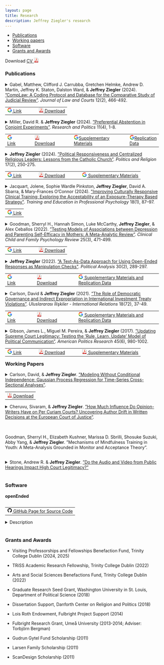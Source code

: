 ```yaml
---
layout: page
title: Research
description: Jeffrey Ziegler's research
---
```


<div class="navbar">
    <div class="navbar-inner">
        <ul class="nav">
            <li><a href="#publications">Publications</a></li>
		<li><a href="#workingPapers">Working papers</a></li>
	    <li><a href="#software">Software</a></li>
            <li><a href="#grants">Grants and Awards</a></li>
        </ul>
    </div>
</div>

Download <a href="https://www.dropbox.com/s/11wklrhabhnao5v/JeffZiegler_Public_CV.pdf?dl=0" target="_blank">	CV <img src="icons16/pdf-icon.png" alt="hi" class="inline"/> </a> <br/>

### <a name="publications"></a>Publications

<details><summary> Gabel, Matthew, Clifford J. Carrubba, Gretchen Helmke, Andrew D. Martin, Jeffrey K. Staton, Dalston Ward, & <b>Jeffrey Ziegler</b> (2024). <u>”CompLaw: A Coding Protocol and Database for the Comparative Study of Judicial Review”</u>. <i>Journal of Law and Courts</i> 12(2), 466-492.
</summary>
<br/><p>
A growing theoretical literature identifies how the process of constitutional review shapes judicial decision-making, legislative behavior, and even the constitutionality of legislation and executive actions. However, the empirical interrogation of these theoretical arguments is limited by the absence of a common protocol for coding constitutional review decisions across courts and time. We introduce such a coding protocol and database (CompLaw) of rulings by 42 constitutional courts. To illustrate the value of CompLaw, we examine a heretofore untested empirical implication about how review timing relates to rulings of unconstitutionality (Ward and Gabel 2019). First, we conduct a nuanced analysis of rulings by the French Constitutional Council over a 13-year period. We then examine the relationship between review timing and strike rates with a set of national constitutional courts in one year. Our data analysis highlights the benefits and flexibility of the CompLaw coding protocol for scholars of judicial review.
</p><br/>
</details>
<table align="left">
  <tr><td><a href="https://www.cambridge.org/core/journals/journal-of-law-and-courts/article/complaw-a-coding-protocol-and-database-for-the-comparative-study-of-judicial-review/5685D3D3909A911C7DDB9CD6F160D821" target="_blank"> <img src="icons16/google-icon.png" alt="hi" class="inline"/> Link </a></td>
	  <td></td>	  <td></td>  <td></td>
	<td><a href="https://www.dropbox.com/scl/fi/b17pp1bk1snokqzpotknq/CompLaw2024.pdf?rlkey=2rmrssbocim2jerinaq1jvtmv&st=7puf4srn&dl=0" target="_blank"> <img src="icons16/pdf-icon.png" alt="hi" class="inline"/> Download</a></td></tr>
</table><br/>

<details><summary> Miller, David R. & <b>Jeffrey Ziegler</b> (2024). <u>”Preferential Abstention in Conjoint Experiments”</u>. <i>Research and Politics</i> 11(4), 1-8. </summary>
<br/><p>
Conjoint experiments are often used to mimic political choices that people face, such as voting for public officials or selecting news stories. Conjoint designs, however, do not always mirror the real-world decision-making contexts that individuals engage in because respondents are typically forced to select one of the available options. Theoretically, we illustrate how offering respondents an abstention option can produce average marginal component effects (AMCEs) of differing signs and magnitudes relative to a forced-choice outcome. This difference depends on 1) the proportion of respondents who would rather abstain than select profiles lacking their preferred attribute-levels, and 2) those respondents’ preference orderings. Empirically, we replicate two conjoint experiments and demonstrate how omitting a realistic abstention option could lead to different AMCE estimates.
</p><br/>
</details>
<table align="left">
  <tr><td><a href="https://doi.org/10.1177/20531680241299329" target="_blank"> <img src="icons16/google-icon.png" alt="hi" class="inline"/> Link </a></td>
	  <td></td>	  <td></td>  <td></td>
<td><a href="https://www.dropbox.com/scl/fi/wqvisxpvdcr878csp0vaa/MillerZiegler2024.pdf?rlkey=pdiyi2sex5jaxlpet5802669p&st=ygwelcqb&dl=0" target="_blank"> <img src="icons16/pdf-icon.png" alt="hi" class="inline"/> Download</a></td> 
	  	  <td></td>	  <td></td>  <td></td>
	  <td><a href="https://journals.sagepub.com/doi/suppl/10.1177/20531680241299329/suppl_file/sj-pdf-1-rap-10.1177_20531680241299329.pdf" target="_blank"> <img src="icons16/google-icon.png" alt="hi" class="inline"/>Supplementary Materials</a></td> 
<td></td>	  <td></td>  <td></td>
	<td><a href="https://dataverse.harvard.edu/dataset.xhtml?persistentId=doi:10.7910/DVN/JQOPNW" target="_blank"> <img src="icons16/google-icon.png" alt="hi" class="inline"/>Replication Data</a></td></tr>
</table><br/>

<details><summary> <b>Jeffrey Ziegler</b>  (2024). <u>”Political Responsiveness and Centralized Religious Leaders: Lessons from the Catholic Church”</u>. <i>Politics and Religion</i> 17(2), 250-275. </summary>
<br/><p>
Are centralized leaders of religious organizations responsive to their followers' political preferences over time even when formal accountability mechanisms, such as elections, are weak or absent? I argue that such leaders have incentives to be responsive because they rely on dedicated members for legitimacy and support. I test this theory by examining the Catholic Church and its centralized leader, the Pope. First, I analyze over 10,000 papal statements to confirm that the papacy is responsive to Catholics' overall political concerns. Second, I conduct survey experiments in Brazil and Mexico to investigate how Catholics react to responsiveness. Catholics increase their organizational trust and participation when they receive papal messages that reflect their concerns, conditional on their existing commitment to the Church and their agreement with the Church on political issues. The evidence suggests that in religious organizations, centralized leaders reaffirm members' political interests because followers support religious organizations that are politically responsive.
</p><br/>
</details>
<table align="left">
  <tr><td><a href="https://www.cambridge.org/core/journals/politics-and-religion/article/political-responsiveness-and-centralized-religious-leaders-lessons-from-the-catholic-church/7816CEDA334841B944CCCB829A626CCC" target="_blank"> <img src="icons16/google-icon.png" alt="hi" class="inline"/> Link </a></td>
	  <td></td>	  <td></td>  <td></td>
	<td><a href="https://www.dropbox.com/scl/fi/m55a1k1929hyo2nx51y8i/Ziegler2024.pdf?rlkey=jkrkvs2jgi8dbmtwjpy87506p&st=7priodk2&dl=0" target="_blank"> <img src="icons16/pdf-icon.png" alt="hi" class="inline"/> Download</a></td>
<td></td>	  <td></td>  <td></td>
	<td><a href="https://static.cambridge.org/content/id/urn%3Acambridge.org%3Aid%3Aarticle%3AS1755048324000105/resource/name/S1755048324000105sup001.pdf" target="_blank"> <img src="icons16/google-icon.png" alt="hi" class="inline"/> Supplementary Materials</a></td></tr>
</table><br/>

<details><summary> Jacquart, Jolene, Sophie Wardle Pinkston, <b>Jeffrey Ziegler</b>, David A. Sbarra, & Mary-Frances O’Connor (2024). <u>"Improving Culturally Responsive Clinical Training: Exploring the Acceptability of an Exposure-Therapy Based Strategy"</u>. <i>Training and Education in Professional Psychology</i> 18(1), 87–97.</summary>
<br/><p>
Introduction: In the context of clinical care, discussions concerning culture are important for providing inclusive and culturally responsive evidence-based treatments. The present study contributes to training and educating anti-racist psychologists by exploring a teaching strategy aimed at actively changing behaviors that may hinder rapport and therapeutic efficacy for clients of underrepresented and marginalized backgrounds. Drawing upon an extensively researched clinical intervention for the treatment of anxiety and fear—exposure therapy—the study explored the feasibility and acceptability of an exposure-based teaching strategy that intervenes on anxiety and avoidance behavior around multicultural discussions with clients. <br/>
<br/>	

Methods: A 2-arm randomized controlled pilot study was conducted with graduate trainees in clinical psychology or counseling to compare an interactive exposure-based workshop (IEB; n = 19) involving repeated simulated client interactions focused on cultural factors to a training-as-usual workshop (TAU; n = 16) involving an instructional video on the topic. Pre- and post-intervention simulated client interactions focusing on multicultural dialogue were used to assess the specific variables of interest. Trainee feedback was obtained post-intervention. <br/>
<br/>	

Results: IEB workshop attendees rated the workshop as more useful and reported they were more likely to recommend the workshop to a peer as compared TAU workshop attendees. Trainee feedback highlights the utility and desire for practice opportunities with client actors and opportunities for constructive feedback. <br/>
<br/>	
	
Conclusions: Findings provide initial support for the acceptability and feasibility of an exposure-based clinical training to challenge avoidance behaviors and increase engagement in discussions around cultural factors with clients. 
</p><br/>
</details>

<table align="left">
  <tr><td><a href="https://psycnet.apa.org/record/2024-20852-001" target="_blank"> <img src="icons16/google-icon.png" alt="hi" class="inline"/> Link </a></td></tr>
</table><br/>

<details><summary> Goodman, Sherryl H., Hannah Simon, Luke McCarthy, <b>Jeffrey Ziegler</b>, & Alex Ceballos (2022). <u>”Testing Models of Associations between Depression and Parenting Self-Efficacy in Mothers: A Meta-Analytic Review”</u>. <i>Clinical Child and Family Psychology Review</i> 25(3), 471-499. </summary>
<br/><p>
Numerous cross-sectional studies confirm the long-theorized association between mothers’ depression and lower parenting self-efficacy (PSE) beliefs. However, cross-sectional studies leave unanswered the direction of this association: Does depression predict PSE? Does PSE predict depression? Are both true? Does the strength of the association between depression and PSE, regardless of the direction, generalize across participant characteristics and study design features? How stable is PSE over time? And how effective are interventions at enhancing PSE? To answer these questions, we conducted a meta-analytic review of longitudinal studies. With 35 eligible studies (22,698 participants), we found support for both models: there was a significant pooled effect of both depression on PSE and of PSE on depression, with nearly identical effect sizes (d = −0.21 and −0.22, respectively). The association was stronger in samples with mothers’ younger average age and studies that measured PSE among mothers relative to during pregnancy. We found a medium degree of stability in the index of PSE, d = 0.60. Finally, the estimated pooled effect size between being in an intervention group versus control group and PSE was 0.505. Overall, we found support for (1) bidirectional associations between depression and PSE in mothers, (2) the stability of PSE over time, and (3) the strength of the relationship between PSE and depression with intervention. These results suggest the importance of continuing to develop, test, and disseminate interventions to enhance PSE. We interpret these findings in the context of both depression and low PSE having serious consequences for child outcomes and maladaptive parenting.
</p><br/>
</details>

<table align="left">
  <tr><td><a href="https://link.springer.com/article/10.1007/s10567-022-00398-0" target="_blank"> <img src="icons16/google-icon.png" alt="hi" class="inline"/> Link </a></td>
	  <td></td>	  <td></td>  <td></td>
	<td><a href="https://www.dropbox.com/s/6b9v0gmqcotudt7/CCFPR.pdf?dl=0" target="_blank"> <img src="icons16/pdf-icon.png" alt="hi" class="inline"/> Download</a></td></tr>
</table><br/>

<details><summary> <b>Jeffrey Ziegler</b> (2022). <u>”A Text-As-Data Approach for Using Open-Ended Responses as Manipulation Checks"</u>. <i>Political Analysis</i> 30(2), 289-297. </summary>
<br/><p>
Participants that complete online surveys and experiments may be inattentive, which can hinder researchers’ ability to draw substantive or causal inferences. As such, many practitioners include multiple factual or instructional closed-ended manipulation checks to identify low-attention respondents. However, closed-ended manipulation checks are either correct or incorrect, which allows participants to more easily guess and it reduces the potential variation in attention between respondents. In response to these shortcomings, I develop an automatic and standardized methodology to measure attention that relies on the text that respondents provide in an open-ended manipulation check. There are multiple benefits to this approach. First, it provides a continuous measure of attention, which allows for greater variation between respondents. Second, it reduces the reliance on subjective, paid humans to analyze open-ended responses.  Last, I outline how to diagnose the impact of inattentive workers on the overall results, including how to assess the average treatment effect of those respondents that likely received the treatment. I provide easy-to-use software in R to implement these suggestions for open-ended manipulation checks.
</p><br/>
</details>

<table align="left">
  <tr><td><a href="https://www.cambridge.org/core/journals/political-analysis/article/abs/textasdata-approach-for-using-openended-responses-as-manipulation-checks/C0A94C4CC5D0ECC72E8A670050D76ED4#article" target="_blank"> <img src="icons16/google-icon.png" alt="hi" class="inline"/> Link </a></td>
	  <td></td>	  <td></td>  <td></td>
	<td><a href="https://osf.io/preprints/socarxiv/ztgpm/" target="_blank"> <img src="icons16/pdf-icon.png" alt="hi" class="inline"/> Download</a></td>
	  <td></td>	  <td></td>  <td></td>
	<td><a href="https://dataverse.harvard.edu/dataset.xhtml?persistentId=doi:10.7910/DVN/WXIRQN" target="_blank"> <img src="icons16/google-icon.png" alt="hi" class="inline"/> Supplementary Materials and Replication Data</a></td></tr>
</table><br/>

<details><summary> Carlson, David & <b>Jeffrey Ziegler</b> (2021). <u>”The Role of Democratic Governance and Indirect Expropriation in International Investment Treaty Violations”</u>. <i>Uluslararası İlişkiler - International Relations</i> 18(72), 37-49.
 </summary>
<br/><p>
Democracies are thought to violate treaties less frequently than non-democracies, yet democracies violate bilateral investment treaties (BITs) more often. Though democratic governments may intend to meet their international obligations, and though democratic institutions provide greater political constraints to encourage compliance, investment agreements may conflict with the goal of maintaining domestic public support. Specifically, we argue that credible elections create strong incentives for governments to side with domestic voters over foreign business interests, and to pass legislation that violates investment agreements. We use a data set of BIT violation complaints that better captures potential indirect expropriation to confirm prior findings that show a difference in violations by regime type. Importantly, however, governments are only more likely to violate BITs as credible elections approach. The results suggest that the ability of voters to sanction leaders is an important mechanism that incentivizes governments to potentially violate investment treaties through indirect expropriation.
</p><br/>
</details>

<table align="left">
  <tr><td><a href="https://www.ir-journal.com/issues/volume-18-number-072-2022/the-role-of-democratic-governance-and-indirect-expropriation-in-international-investment-treaty-violations" target="_blank"> <img src="icons16/google-icon.png" alt="hi" class="inline"/> Link </a></td>
	  <td></td>	  <td></td>  <td></td>
	  <td><a href="https://osf.io/preprints/socarxiv/b7xp2/" target="_blank"> <img src="icons16/pdf-icon.png" alt="hi" class="inline"/> Download</a></td>
	  <td></td>	  <td></td>  <td></td>
	<td><a href="https://dataverse.harvard.edu/dataset.xhtml?persistentId=doi:10.7910/DVN/TBKLWV" target="_blank"> <img src="icons16/google-icon.png" alt="hi" class="inline"/> Supplementary Materials and Replication Data</a></td></tr>
</table><br/>

<details><summary> Gibson, James L., Miguel M. Pereira, & <b>Jeffrey Ziegler</b> (2017). <u>”Updating Supreme Court Legitimacy: Testing the ’Rule, Learn, Update’ Model of Political Communication”</u>. <i>American Politics Research</i> 45(6), 980-1002. </summary>
<p>
<br/>
One of the more important innovations in the study of how citizens assess the U.S. Supreme Court is the ideological updating model, which assumes that citizens grant legitimacy to the institution according to the perceived distance between themselves and the Court on a unidimensional ideological (liberal–conservative) continuum. Under this model, citizens are also said to update this calculation with every new salient Supreme Court decision. The model’s requirements, however, do not seem to square with the long-established view that Americans are largely innocent of ideology. Here, we conduct an audit of the model’s mechanisms using a series of empirical tests applied to a nationally representative sample. Our general conclusion is that the ideological updating model, especially when supplemented with the requirement that citizens must become aware of Court decisions, simply does not square with the realities of American politics. Students of Supreme Court legitimacy may therefore want to search for other theories of legitimacy updating.
<br/>
</p>
</details>

<table align="left">
  <tr><td><a href="http://journals.sagepub.com/doi/full/10.1177/1532673X17702353" target="_blank"> <img src="icons16/google-icon.png" alt="hi" class="inline"/> Link </a></td>
	  <td></td>	  <td></td>  <td></td>
	<td><a href="https://www.dropbox.com/s/1wq07kzo494s3pt/Gibson%2C%20Pereira%2C%20and%20Ziegler%202017.pdf?dl=0" target="_blank"> <img src="icons16/pdf-icon.png" alt="hi" class="inline"/> Download</a></td>
	  <td></td>	  <td></td>  <td></td>
	<td><a href="https://www.dropbox.com/s/gh0l4evmnd3xlj2/Appendix_Gibson%2C%20Pereira%2C%20and%20Ziegler%202017.pdf?dl=0" target="_blank"> <img src="icons16/pdf-icon.png" alt="hi" class="inline"/> Supplementary Materials</a></td></tr>
</table><br/>

### <a name="workingPapers"></a>Working Papers

<details><summary> Carlson, David, & <b>Jeffrey Ziegler</b>. <u>”Modeling Without Conditional Independence: Gaussian Process Regression for Time-Series Cross-Sectional Analyses”</u>.
 </summary>
<br/><p>
Social science researchers frequently need to analyze time-series cross-sectional (TSCS) data. Yet, there are well-known problems that make inferences particularly difficult, including: serial correlation in the variables of interest across time, between-subject heterogeneity in baselines and temporal trends, as well as unbalanced panels. In these circumstances, both parameter estimates and their standard errors can be misleading and biased when inappropriately modeled. We offer a modeling strategy that is appropriate even when the panel is unbalanced utilizing Gaussian process regression (GPR). GPR offers the simplicity of standard inferential techniques while handling complex underlying data-generation. GPR is particularly useful for applications in which we doubt the assumptions of conditional independence, and when we do not know or do not want to assume a specific error structure associated with this non-independence. Importantly, we show GPR surpasses previous alternatives on many criteria across a range of commonly encountered situations with TSCS data.
</p><br/>
</details>

<table align="left">
  <tr>
	<td><a href="https://www.dropbox.com/scl/fi/m47l6hwfemii02lawkfsw/GPR_draft.pdf?rlkey=1f8jk4bxbkcteysm6zrcf077a&st=z2q5qiwf&dl=0" target="_blank"> <img src="icons16/pdf-icon.png" alt="hi" class="inline"/> Download</a></td> 
</tr>
</table><br/>

<details><summary> Cheruvu, Sivaram, & <b>Jeffrey Ziegler</b>. <u>”How Much Influence Do Opinion-Writers Have on Per Curiam Courts? Uncovering Author Drift in Written Decisions at the European Court of Justice”</u>.
 </summary>
<br/><p>
Research assessing judges' political preferences typically focuses on courts that publish individual votes and opinions, yet many courts issue per curiam judgments that do not permit public dissent. To overcome this limitation, we use convolutional neural networks (CNNs) to model the variation in judges' expressed preferences from language in aggregated judgments. Specifically, we apply CNNs to analyze the written judgments of judges-rapporteur and opinions of advocates-general from the Court of Justice of the European Union. Along a pro/anti-EU dimension, we estimate how judgments differ within (1) each case to the advocate-general's opinion, providing a baseline for the case's legal merits, and (2) each judge-rapporteur, which measures how judges alter their writing across cases. Our results provide novel empirical support for theoretic models of European judicial decision-making: more pro-EU opinions driven by the Court, not the advocates-general or judge-rapporteur, are associated with larger chambers and stronger external signals of compliance.
</p><br/>
</details>

<br/><br/>
Goodman, Sherryl H., Elizabeth Kushner, Marissa D. Sbrilli, Shosuke Suzuki, Abby Yang, & **Jeffrey Ziegler**. ”Mechanisms of Mindfulness Training in Youth: A Meta-Analysis Grounded in Monitor and Acceptance Theory”.
<br/><br/>

<details><summary> Stone, Andrew R. & <b>Jeffrey Ziegler</b>. <u>”Do the Audio and Video from Public Hearings Impact High Court Legitimacy?”</u> </summary>
<br/><p>
Research shows that judges express their underlying political preferences when speaking that can only be captured with audio and not text. Yet, it is unclear if audio or video recordings are more nor less detrimental to high courts’ legitimacy than written transcripts. First, using a nationally representative sample of Americans, we show that when individuals read the written transcripts from a case they are not more likely to grant the US Supreme Court legitimacy than individuals that hear the same dialogue. Second, we show among a nationally representative sample in the UK that Brits are not more or less likely to believe the nation’s high court is legitimate when they read, hear, or watch oral proceedings. These null results are not conditional on the emotions that judges convey, perceived political inclinations of judges, or participants’ political preferences. The findings have important implications for how national high courts communicate their decisions.
</p><br/>
</details>
<br/>

### <a name="software"></a>Software

**openEnded**

<table align="left">
  <tr>
	<td><a href="https://github.com/jeffreyziegler/openEnded" target="_blank"> <img src="icons16/github-icon.png" alt="hi" class="inline"/> GitHub Page for Source Code</a></td>   </tr>
</table><br/>

<details><summary> Description </summary>
<br/><p>
Accompanying R package for "A Text-As-Data Approach for Using Open-Ended Responses as Manipulation Checks" to help researchers analyze manipulation checks that employ open-ended responses.
</p><br/>
</details>
<br/>

### <a name="grants"></a>Grants and Awards

- Visiting Professorships and Fellowships Benefaction Fund, Trinity College Dublin (2024, 2025)
  
- TRiSS Academic Research Fellowship, Trinity College Dublin (2022)

- Arts and Social Sciences Benefactions Fund, Trinity College Dublin (2022)

- Graduate Research Seed Grant, Washington University in St. Louis, Department of Political Science (2018)

- Dissertation Support, Danforth Center on Religion and Politics (2018)

- Lois Roth Endowment, Fulbright Project Support (2014)

- Fulbright Research Grant, Umeå University (2013-2014; Adviser: Torbjörn Bergman)

- Gudrun Gytel Fund Scholarship (2011)

- Larsen Family Scholarship (2011)

- ScanDesign Scholarship (2011)
